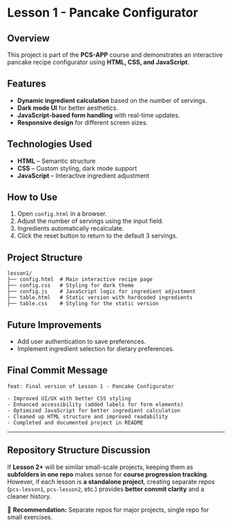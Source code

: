 # Lesson 1 - Pancake Configurator

## Overview
This project is part of the **PCS-APP** course and demonstrates an interactive pancake recipe configurator using **HTML, CSS, and JavaScript**.

## Features
- **Dynamic ingredient calculation** based on the number of servings.
- **Dark mode UI** for better aesthetics.
- **JavaScript-based form handling** with real-time updates.
- **Responsive design** for different screen sizes.

## Technologies Used
- **HTML** – Semantic structure
- **CSS** – Custom styling, dark mode support
- **JavaScript** – Interactive ingredient adjustment

## How to Use
1. Open `config.html` in a browser.
2. Adjust the number of servings using the input field.
3. Ingredients automatically recalculate.
4. Click the reset button to return to the default 3 servings.

## Project Structure
```
lesson1/
├── config.html  # Main interactive recipe page
├── config.css   # Styling for dark theme
├── config.js    # JavaScript logic for ingredient adjustment
├── table.html   # Static version with hardcoded ingredients
├── table.css    # Styling for the static version
```

## Future Improvements
- Add user authentication to save preferences.
- Implement ingredient selection for dietary preferences.

## Final Commit Message
```
feat: Final version of Lesson 1 - Pancake Configurator

- Improved UI/UX with better CSS styling
- Enhanced accessibility (added labels for form elements)
- Optimized JavaScript for better ingredient calculation
- Cleaned up HTML structure and improved readability
- Completed and documented project in README
```

---

## Repository Structure Discussion
If **Lesson 2+** will be similar small-scale projects, keeping them as **subfolders in one repo** makes sense for **course progression tracking**. However, if each lesson is **a standalone project**, creating separate repos (`pcs-lesson1`, `pcs-lesson2`, etc.) provides **better commit clarity** and a cleaner history.

🔹 **Recommendation:** Separate repos for major projects, single repo for small exercises.

